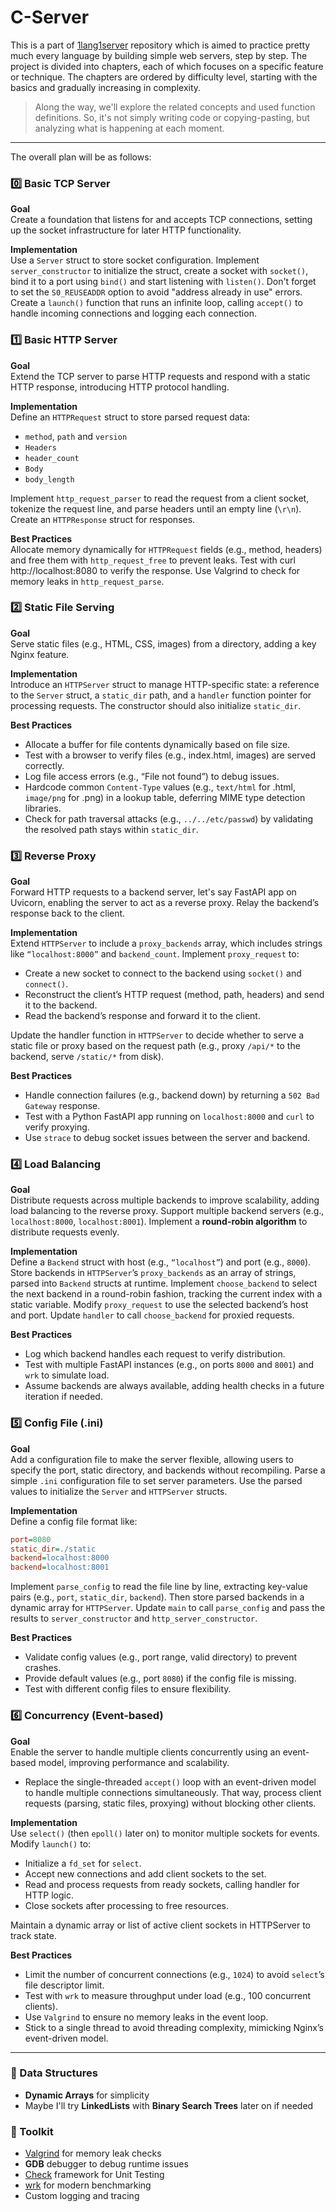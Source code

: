 # C-Server

This is a part of [1lang1server](https://github.com/Samandar-Komilov/1lang1server/) repository which is aimed to practice pretty much every language by building simple web servers, step by step. The project is divided into chapters, each of which focuses on a specific feature or technique. The chapters are ordered by difficulty level, starting with the basics and gradually increasing in complexity.
> Along the way, we'll explore the related concepts and used function definitions. So, it's not simply writing code or copying-pasting, but analyzing what is happening at each moment.

---

The overall plan will be as follows:


### 0️⃣ Basic TCP Server
**Goal**  
Create a foundation that listens for and accepts TCP connections, setting up the socket infrastructure for later HTTP functionality. 

**Implementation**  
Use a `Server` struct to store socket configuration. Implement `server_constructor` to initialize the struct, create a socket with `socket()`, bind it to a port using `bind()` and start listening with `listen()`. Don't forget to set the `S0_REUSEADDR` option to avoid "address already in use" errors.
Create a `launch()` function that runs an infinite loop, calling `accept()` to handle incoming connections and logging each connection.


### 1️⃣ Basic HTTP Server
**Goal**  
Extend the TCP server to parse HTTP requests and respond with a static HTTP response, introducing HTTP protocol handling.

**Implementation**  
Define an `HTTPRequest` struct to store parsed request data:
- `method`, `path` and `version`
- `Headers`
- `header_count`
- `Body`
- `body_length`

Implement `http_request_parser` to read the request from a client socket, tokenize the request line, and parse headers until an empty line (`\r\n`).
Create an `HTTPResponse` struct for responses.

**Best Practices**  
Allocate memory dynamically for `HTTPRequest` fields (e.g., method, headers) and free them with `http_request_free` to prevent leaks. Test with curl http://localhost:8080 to verify the response. Use Valgrind to check for memory leaks in `http_request_parse`.


### 2️⃣ Static File Serving
**Goal**  
Serve static files (e.g., HTML, CSS, images) from a directory, adding a key Nginx feature.

**Implementation**  
Introduce an `HTTPServer` struct to manage HTTP-specific state: a reference to the `Server` struct, a `static_dir` path, and a `handler` function pointer for processing requests. The constructor should also initialize `static_dir`.

**Best Practices**  
- Allocate a buffer for file contents dynamically based on file size.
- Test with a browser to verify files (e.g., index.html, images) are served correctly.
- Log file access errors (e.g., “File not found”) to debug issues.
- Hardcode common `Content-Type` values (e.g., `text/html` for .html, `image/png` for .png) in a lookup table, deferring MIME type detection libraries.
- Check for path traversal attacks (e.g., `../../etc/passwd`) by validating the resolved path stays within `static_dir`.

### 3️⃣ Reverse Proxy
**Goal**  
Forward HTTP requests to a backend server, let's say FastAPI app on Uvicorn, enabling the server to act as a reverse proxy. Relay the backend’s response back to the client.

**Implementation**  
Extend `HTTPServer` to include a `proxy_backends` array, which includes strings like `“localhost:8000”` and `backend_count`. Implement `proxy_request` to:
- Create a new socket to connect to the backend using `socket()` and `connect()`.
- Reconstruct the client’s HTTP request (method, path, headers) and send it to the backend.
- Read the backend’s response and forward it to the client.

Update the handler function in `HTTPServer` to decide whether to serve a static file or proxy based on the request path (e.g., proxy `/api/*` to the backend, serve `/static/*` from disk).

**Best Practices**  
- Handle connection failures (e.g., backend down) by returning a `502 Bad Gateway` response.
- Test with a Python FastAPI app running on `localhost:8000` and `curl` to verify proxying.
- Use `strace` to debug socket issues between the server and backend.

### 4️⃣ Load Balancing
**Goal**  
Distribute requests across multiple backends to improve scalability, adding load balancing to the reverse proxy. Support multiple backend servers (e.g., `localhost:8000`, `localhost:8001`). Implement a **round-robin algorithm** to distribute requests evenly.

**Implementation**  
Define a `Backend` struct with host (e.g., `“localhost”`) and port (e.g., `8000`). Store backends in `HTTPServer`’s `proxy_backends` as an array of strings, parsed into `Backend` structs at runtime. Implement `choose_backend` to select the next backend in a round-robin fashion, tracking the current index with a static variable. Modify `proxy_request` to use the selected backend’s host and port. Update `handler` to call `choose_backend` for proxied requests.

**Best Practices**  
- Log which backend handles each request to verify distribution.
- Test with multiple FastAPI instances (e.g., on ports `8000` and `8001`) and `wrk` to simulate load.
- Assume backends are always available, adding health checks in a future iteration if needed.


### 5️⃣ Config File (.ini)
**Goal**  
Add a configuration file to make the server flexible, allowing users to specify the port, static directory, and backends without recompiling. Parse a simple `.ini` configuration file to set server parameters. Use the parsed values to initialize the `Server` and `HTTPServer` structs.

**Implementation**  
Define a config file format like:
```ini
port=8080
static_dir=./static
backend=localhost:8000
backend=localhost:8001
```
Implement `parse_config` to read the file line by line, extracting key-value pairs (e.g., `port`, `static_dir`, `backend`). Then store parsed backends in a dynamic array for `HTTPServer`. Update `main` to call `parse_config` and pass the results to `server_constructor` and `http_server_constructor`.

**Best Practices**  
- Validate config values (e.g., port range, valid directory) to prevent crashes.
- Provide default values (e.g., port `8080`) if the config file is missing.
- Test with different config files to ensure flexibility.


### 6️⃣ Concurrency (Event-based)
**Goal**  
Enable the server to handle multiple clients concurrently using an event-based model, improving performance and scalability.
- Replace the single-threaded `accept()` loop with an event-driven model to handle multiple connections simultaneously. That way, process client requests (parsing, static files, proxying) without blocking other clients.

**Implementation**  
Use `select()` (then `epoll()` later on) to monitor multiple sockets for events.
Modify `launch()` to:
- Initialize a `fd_set` for `select`.
- Accept new connections and add client sockets to the set.
- Read and process requests from ready sockets, calling handler for HTTP logic.
- Close sockets after processing to free resources.

Maintain a dynamic array or list of active client sockets in HTTPServer to track state.

**Best Practices**  
- Limit the number of concurrent connections (e.g., `1024`) to avoid `select`’s file descriptor limit.
- Test with `wrk` to measure throughput under load (e.g., 100 concurrent clients).
- Use `Valgrind` to ensure no memory leaks in the event loop.
- Stick to a single thread to avoid threading complexity, mimicking Nginx’s event-driven model.


---

### 🧩 Data Structures
- **Dynamic Arrays** for simplicity
- Maybe I'll try **LinkedLists** with **Binary Search Trees** later on if needed


### 🧰 Toolkit

- [Valgrind](https://valgrind.org/docs/manual/quick-start.html) for memory leak checks
- **GDB** debugger to debug runtime issues
- [Check](https://libcheck.github.io/check/) framework for Unit Testing
- [wrk](https://github.com/wg/wrk) for modern benchmarking
- Custom logging and tracing
